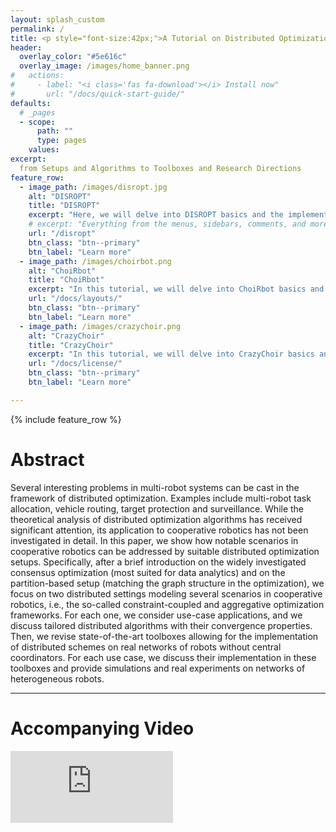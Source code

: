 ```yaml
---
layout: splash_custom
permalink: /
title: <p style="font-size:42px;">A Tutorial on Distributed Optimization for <br> Cooperative Robotics</p>
header:
  overlay_color: "#5e616c"
  overlay_image: /images/home_banner.png
#   actions:
#     - label: "<i class='fas fa-download'></i> Install now"
#       url: "/docs/quick-start-guide/"
defaults:
  # _pages
  - scope:
      path: ""
      type: pages
    values:
excerpt:
  from Setups and Algorithms to Toolboxes and Research Directions
feature_row:
  - image_path: /images/disropt.jpg
    alt: "DISROPT"
    title: "DISROPT"
    excerpt: "Here, we will delve into DISROPT basics and the implementation of the 'Planning of Battery Charging for Electric Robots' scenario."
    # excerpt: "Everything from the menus, sidebars, comments, and more can be configured or set with YAML Front Matter."
    url: "/disropt"
    btn_class: "btn--primary"
    btn_label: "Learn more"
  - image_path: /images/choirbot.png
    alt: "ChoiRbot"
    title: "ChoiRbot"
    excerpt: "In this tutorial, we will delve into ChoiRbot basics and the implementation of the 'Task Allocation' scenario using Turtlebot3 and Gazebo simulator."
    url: "/docs/layouts/"
    btn_class: "btn--primary"
    btn_label: "Learn more"
  - image_path: /images/crazychoir.png
    alt: "CrazyChoir"
    title: "CrazyChoir"
    excerpt: "In this tutorial, we will delve into CrazyChoir basics and the implementation of the 'Target Surveillance' scenario using Crazyflie and Webots simulator."
    url: "/docs/license/"
    btn_class: "btn--primary"
    btn_label: "Learn more"      

---
```


{% include feature_row %}


# Abstract

Several interesting problems in multi-robot systems can be cast in the framework of distributed optimization. Examples include multi-robot task allocation, vehicle routing, target protection and surveillance. While the theoretical analysis of distributed optimization algorithms has received significant attention, its application to cooperative robotics has not been investigated in detail. In this paper, we show how notable scenarios in cooperative robotics can be addressed by suitable distributed optimization setups. Specifically, after a brief introduction on the widely investigated consensus optimization (most suited for data analytics) and on the partition-based setup (matching the graph structure in the optimization), we focus on two distributed settings modeling several scenarios in cooperative robotics, i.e., the so-called constraint-coupled and aggregative optimization frameworks. For each one, we consider use-case applications, and we discuss tailored distributed algorithms with their convergence properties. Then, we revise state-of-the-art toolboxes allowing for the implementation of distributed schemes on real networks of robots without central coordinators. For each use case, we discuss their implementation in these toolboxes and provide simulations and real experiments on networks of heterogeneous robots.

***

<!-- You can cite this work using the following

    @article{testa2023tutorial,
      title={A Tutorial on Distributed Optimization for Cooperative Robotics: from Setups and Algorithms to Toolboxes and Research Directions},
      author={Testa, Andrea and Carnevale, Guido and Notarstefano, Giuseppe},
      journal={arXiv preprint arXiv:2309.04257},
      year={2023}
    }

You can read our paper [here](https://arxiv.org/pdf/2309.04257).

*** -->


# Accompanying Video

<iframe width="260" height="115" src="https://www.youtube.com/embed/EckRNympXKs?si=a5gBMMLnQd_2cukk" title="Accompanying Video" frameborder="0" allow="accelerometer; autoplay; clipboard-write; encrypted-media; gyroscope; picture-in-picture; web-share" allowfullscreen></iframe>

